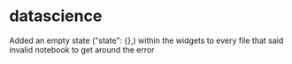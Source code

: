 # datascience

Added an empty state ("state": {},) within the widgets to every file that said invalid notebook to get around the error
